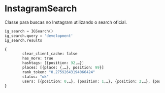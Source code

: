 # InstagramSearch
Classe para buscas no Instagram utilizando o search oficial.

```python
ig_search = IGSearch()
ig_search.query = 'development'
ig_search.results

{
        clear_client_cache: false
        has_more: true
        hashtags: [{position: 92,…}]
        places: [{place: {,…}, position: 99}]
        rank_token: "0.27592643194066424"
        status: "ok"
        users: [{position: 0,…}, {position: 1,…}, {position: 2,…}, {position: 3,…}, {position: 4,…}, {position: 5,…},…]
}
    
```


